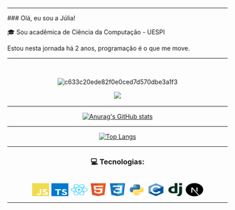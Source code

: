 
 <hr>
### Olá, eu sou a Júlia!
<p> 🎓 Sou acadêmica de Ciência da Computação - UESPI </p>

<p> Estou nesta jornada há 2 anos, programação é o que me move. </p>

 <hr>
 
<div align="center"><br> 

![c633c20ede82f0e0ced7d570dbe3a1f3](https://i.pinimg.com/originals/84/da/da/84dada0a5dcfd790700df3dd87897aef.gif)


 
<div> 
 <div align="center">
  <a href="https://www.linkedin.com/in/julia-meneses/" target="_blank">
        <img src="https://img.shields.io/badge/LinkedIn-0077B5?style=for-the-badge&logo=linkedin&logoColor=white" target="_blank">
  </a>
</div>


<hr>

      
[![Anurag's GitHub stats](https://github-readme-stats.vercel.app/api?username=juliamscc&theme=radical)](https://github.com/juliamscc/github-readme-stats)


<hr>


[![Top Langs](https://github-readme-stats.vercel.app/api/top-langs/?username=juliamscc&theme=radical)](https://github.com/juliamscc/github-readme-stats)


<hr>
 
 
<div align="center">

 ### 💻 Tecnologias:
 
</div>
 
 
<div align="center"><br>
  <img align="center" alt="jovius-dsg-Js" height="30" width="40" src="https://raw.githubusercontent.com/devicons/devicon/master/icons/javascript/javascript-plain.svg">
  <img align="center" alt="jovius-dsg-Ts" height="30" width="40" src="https://raw.githubusercontent.com/devicons/devicon/master/icons/typescript/typescript-plain.svg">
  <img align="center" alt="jovius-dsg-React" height="30" width="40" src="https://raw.githubusercontent.com/devicons/devicon/master/icons/react/react-original.svg">
  <img align="center" alt="jovius-dsg-HTML" height="30" width="40" src="https://raw.githubusercontent.com/devicons/devicon/master/icons/html5/html5-original.svg">
  <img align="center" alt="jovius-dsg-CSS" height="30" width="40" src="https://raw.githubusercontent.com/devicons/devicon/master/icons/css3/css3-original.svg">
  <img align="center" alt="jovius-dsg-Python" height="30" width="40" src="https://github.com/devicons/devicon/blob/master/icons/python/python-original.svg">
  <img align="center" alt="jovius-dsg-Python" height="30" width="40" src="https://github.com/devicons/devicon/blob/master/icons/c/c-original.svg">
  <img align="center" alt="jovius-dsg-Python" height="30" width="40" src="https://github.com/devicons/devicon/blob/master/icons/django/django-plain.svg">
  <img align="center" alt="jovius-dsg-Python" height="30" width="40" src="https://github.com/devicons/devicon/blob/master/icons/nextjs/nextjs-original.svg"
  <img align="center" alt="jovius-dsg-Python" height="30" width="40" src="https://github.com/devicons/devicon/blob/master/icons/php/php-original.svg">

 <hr>

